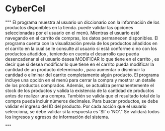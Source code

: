 # CyberCel
"""
El programa muestra al usuario un diccionario con la información de los productos disponibles en la tienda.
puede validar las opciones seleccionadas por el usuario en el menú.
Mientras el usuario esté navegando en el carrito de compras, los datos permanecen disponibles. 
El programa cuenta con la visualización previa de los productos añadidos en el carrito en la cual
se le consulte al usuario si está conforme o no con los productos añadidos , teniendo en cuenta el desarrollo 
que pueda desencadenar si el usuario desea MODIFICAR lo que tiene en el carrito , es decir que si desea modificar 
lo que tiene en el carrito pueda modificar la cantidad de un producto determinado , para aumentar o disminuir 
la cantidad o eliminar del carrito completamente algún producto.
El programa incluye una opción en el menú para cerrar la compra y mostrar un detalle de los productos comprados.
Además, se actualiza permanentemente el stock de los productos y valida la existencia de la cantidad de 
productos antes de realizar una compra. 
También se valida que el resultado total de la compra pueda incluir números decimales.
Para buscar productos, se debe validar el ingreso del ID del producto.
Por cada acción que el usuario selecciona, se debe validar si la respuesta es 'SI' o 'NO'."
Se validará todos los ingresos y egresos de información del sistema.
 
"""
